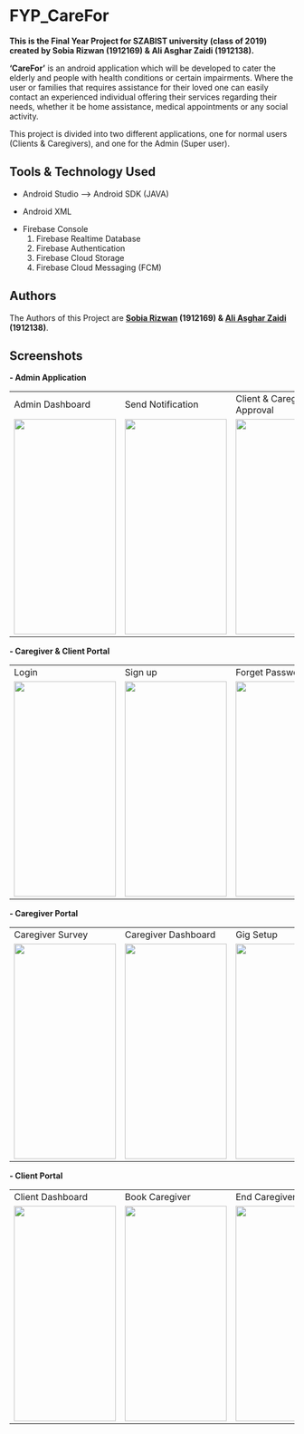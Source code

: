 # FYP_CareFor
**This is the Final Year Project for SZABIST university (class of 2019) created by Sobia Rizwan (1912169) & Ali Asghar Zaidi (1912138).**

**‘CareFor’** is an android application which will be developed to cater the elderly and people with health conditions or certain impairments. Where the user or families that requires assistance for their loved one can easily contact an experienced individual offering their services regarding their needs, whether it be home assistance, medical appointments or any social activity.

This project is divided into two different applications, one for normal users (Clients & Caregivers), and one for the Admin (Super user).

## Tools & Technology Used
- Android Studio --> Android SDK (JAVA)
* Android XML
+ Firebase Console
  1) Firebase Realtime Database
  2) Firebase Authentication
  3) Firebase Cloud Storage
  4) Firebase Cloud Messaging (FCM)

## Authors

The Authors of this Project are **[Sobia Rizwan](https://github.com/sobia-rizwan) (1912169) & [Ali Asghar Zaidi](https://github.com/AliAsgharZaidi) (1912138)**.

## Screenshots
**- Admin Application**
<table>
  <tr>
    <td>Admin Dashboard</td>
     <td>Send Notification</td>
     <td>Client & Caregiver Approval</td>
    <td>Edit Quote</td>
  </tr>
  <tr>
    <td><img src="https://github.com/sobia-rizwan/FYP_CareFor/assets/101176552/ea229660-fb57-4ee7-b5b9-9e7124b88502" width=180 height=380></td>
    <td><img src="https://github.com/sobia-rizwan/FYP_CareFor/assets/101176552/97c76c7a-1dbb-451f-a619-9afd035a27f9" width=180 height=380></td>
    <td><img src="https://github.com/sobia-rizwan/FYP_CareFor/assets/101176552/66b3a31f-bd04-4710-b47e-30ebef02bb8e" width=180 height=380></td>
   <td><img src= "https://github.com/sobia-rizwan/FYP_CareFor/assets/101176552/45f4c75f-5141-4168-86a8-b9248960008f" width=180 height=380></td>
  </tr>
 </table>

  **- Caregiver & Client Portal**
<table>
  <tr>
    <td>Login</td>
     <td>Sign up</td>
     <td>Forget Password</td>
  </tr>
  <tr>
    <td><img src="https://github.com/sobia-rizwan/FYP_CareFor/assets/101176552/4b1c7a16-27b9-4b63-97ad-40af27a1db8a" width=180 height=380></td>
    <td><img src="https://github.com/sobia-rizwan/FYP_CareFor/assets/101176552/a5fd8b3d-1c27-4c51-80d5-cc7d3a11a8c6" width=180 height=380></td>
    <td><img src="https://github.com/sobia-rizwan/FYP_CareFor/assets/101176552/e21ed668-5acb-44c8-9dd5-b04d11a1a0ff" width=180 height=380></td>
  </tr>
 </table>
  

 **- Caregiver Portal**
<table>
  <tr>
    <td>Caregiver Survey</td>
    <td>Caregiver Dashboard</td>
     <td>Gig Setup</td>
     <td>Client Booking</td>
    <td>Start Job</td>
  </tr>
  <tr>
    <td><img src="https://github.com/sobia-rizwan/FYP_CareFor/assets/101176552/78762f17-6822-4dbe-8568-d623f7491231" width=180 height=380></td>
    <td><img src="https://github.com/sobia-rizwan/FYP_CareFor/assets/101176552/2f042052-bb2e-4adc-bdc0-e2d9e6c9c67e" width=180 height=380></td>
    <td><img src="https://github.com/sobia-rizwan/FYP_CareFor/assets/101176552/b11b694d-bd7a-452f-a2ec-01c8aa7f475c" width=180 height=380></td>
    <td><img src="https://github.com/sobia-rizwan/FYP_CareFor/assets/101176552/8d04e0da-f64d-4f48-bc9e-0a696b54b219" width=180 height=380></td>
   <td><img src="https://github.com/sobia-rizwan/FYP_CareFor/assets/101176552/dfc81454-b79a-465e-bfcf-ec9e045814e4" width=180 height=380></td>
  </tr>
 </table>

  **- Client Portal**
<table>
  <tr>
    <td>Client Dashboard</td>
     <td>Book Caregiver</td>
     <td>End Caregiver Job</td>
    <td>Customer Review</td>
  </tr>
  <tr>
    <td><img src="https://github.com/sobia-rizwan/FYP_CareFor/assets/101176552/2dd7a855-e292-4a09-8a4a-3271fbdf144e" width=180 height=380></td>
    <td><img src="https://github.com/sobia-rizwan/FYP_CareFor/assets/101176552/e3181372-e723-4f67-808f-8b6c05188904" width=180 height=380></td>
    <td><img src="https://github.com/sobia-rizwan/FYP_CareFor/assets/101176552/4cce81ac-02e2-4b31-8ceb-849c29335897" width=180 height=380></td>
   <td><img src= "https://github.com/sobia-rizwan/FYP_CareFor/assets/101176552/a1e9eb3f-11ec-4019-b8ad-4a04239e3c8b" width=180 height=380></td>
  </tr>
 </table>
